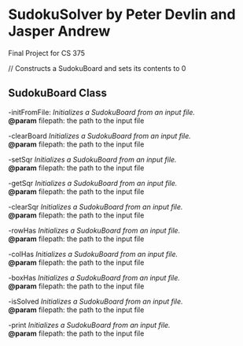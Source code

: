 # SudokuSolver by Peter Devlin and Jasper Andrew
Final Project for CS 375

// Constructs a SudokuBoard and sets its contents to 0
## SudokuBoard Class

-initFromFile:
*Initializes a SudokuBoard from an input file.*<br/>
**@param** filepath: the path to the input file

-clearBoard
*Initializes a SudokuBoard from an input file.*<br/>
**@param** filepath: the path to the input file

-setSqr
*Initializes a SudokuBoard from an input file.*<br/>
**@param** filepath: the path to the input file

-getSqr
*Initializes a SudokuBoard from an input file.*<br/>
**@param** filepath: the path to the input file

-clearSqr
*Initializes a SudokuBoard from an input file.*<br/>
**@param** filepath: the path to the input file

-rowHas
*Initializes a SudokuBoard from an input file.*<br/>
**@param** filepath: the path to the input file

-colHas
*Initializes a SudokuBoard from an input file.*<br/>
**@param** filepath: the path to the input file

-boxHas
*Initializes a SudokuBoard from an input file.*<br/>
**@param** filepath: the path to the input file

-isSolved
*Initializes a SudokuBoard from an input file.*<br/>
**@param** filepath: the path to the input file

-print
*Initializes a SudokuBoard from an input file.*<br/>
**@param** filepath: the path to the input file
